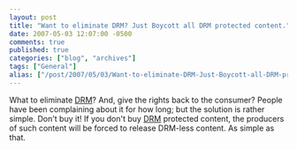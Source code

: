 ```yaml
---
layout: post
title: "Want to eliminate DRM? Just Boycott all DRM protected content."
date: 2007-05-03 12:07:00 -0500
comments: true
published: true
categories: ["blog", "archives"]
tags: ["General"]
alias: ["/post/2007/05/03/Want-to-eliminate-DRM-Just-Boycott-all-DRM-protected-content", "/post/2007/05/03/want-to-eliminate-drm-just-boycott-all-drm-protected-content"]
---
```

<!-- more -->
<P>What to eliminate <A href="http://en.wikipedia.org/wiki/Digital_Rights_Management">DRM</A>? And, give the rights back to the consumer? People have been complaining about it for how long; but the solution is rather simple. Don't buy it! If you don't buy <A href="http://en.wikipedia.org/wiki/Digital_Rights_Management">DRM</A> protected content, the producers of such content will be forced to release DRM-less content. As simple as that.</P>
<P>&nbsp;</P>
